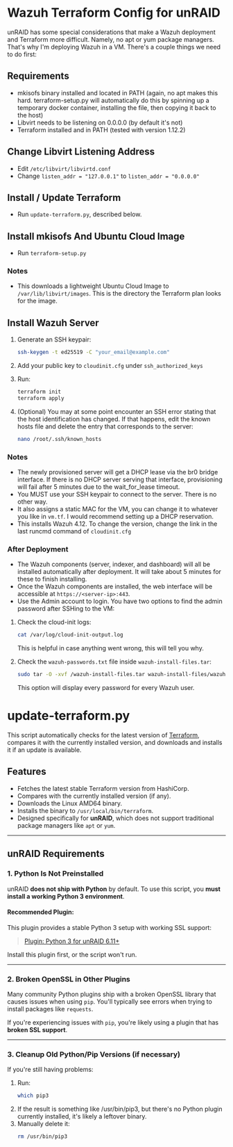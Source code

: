 # Wazuh Terraform Config for unRAID

unRAID has some special considerations that make a Wazuh deployment and Terraform more difficult. Namely, no apt or yum package managers. That's why I'm deploying Wazuh in a VM. There's a couple things we need to do first:

## Requirements

- mkisofs binary installed and located in PATH (again, no apt makes this hard. terraform-setup.py will automatically do this by spinning up a temporary docker container, installing the file, then copying it back to the host)
- Libvirt needs to be listening on 0.0.0.0 (by default it's not)
- Terraform installed and in PATH (tested with version 1.12.2)

## Change Libvirt Listening Address

- Edit `/etc/libvirt/libvirtd.conf`
- Change `listen_addr = "127.0.0.1"` to `listen_addr = "0.0.0.0"`

## Install / Update Terraform

- Run `update-terraform.py`, described below.

## Install mkisofs And Ubuntu Cloud Image

- Run `terraform-setup.py`

### Notes

- This downloads a lightweight Ubuntu Cloud Image to `/var/lib/libvirt/images`. This is the directory the Terraform plan looks for the image.

## Install Wazuh Server

1. Generate an SSH keypair:
   ```bash
   ssh-keygen -t ed25519 -C "your_email@example.com"
   ```

2. Add your public key to `cloudinit.cfg` under `ssh_authorized_keys`

3. Run: 
   ```bash
   terraform init
   terraform apply
   ```

4. (Optional) You may at some point encounter an SSH error stating that the host identification has changed. If that happens, edit the known hosts file and delete the entry that corresponds to the server:
   ```bash
   nano /root/.ssh/known_hosts
   ```
### Notes

- The newly provisioned server will get a DHCP lease via the br0 bridge interface. If there is no DHCP server serving that interface, provisioning will fail after 5 minutes due to the wait_for_lease timeout.
- You MUST use your SSH keypair to connect to the server. There is no other way.
- It also assigns a static MAC for the VM, you can change it to whatever you like in `vm.tf`. I would recommend setting up a DHCP reservation.
- This installs Wazuh 4.12. To change the version, change the link in the last runcmd command of `cloudinit.cfg`

### After Deployment

- The Wazuh components (server, indexer, and dashboard) will all be installed automatically after deployment. It will take about 5 minutes for these to finish installing.
- Once the Wazuh components are installed, the web interface will be accessible at `https://<server-ip>:443`. 
- Use the Admin account to login. You have two options to find the admin password after SSHing to the VM:

1. Check the cloud-init logs:
   ```bash
   cat /var/log/cloud-init-output.log
   ```
   This is helpful in case anything went wrong, this will tell you why.

2. Check the `wazuh-passwords.txt` file inside `wazuh-install-files.tar`:
   ```bash
   sudo tar -O -xvf /wazuh-install-files.tar wazuh-install-files/wazuh-passwords.txt
   ```
   This option will display every password for every Wazuh user.

# update-terraform.py

This script automatically checks for the latest version of [Terraform](https://www.terraform.io/), compares it with the currently installed version, and downloads and installs it if an update is available.

## Features

- Fetches the latest stable Terraform version from HashiCorp.
- Compares with the currently installed version (if any).
- Downloads the Linux AMD64 binary.
- Installs the binary to `/usr/local/bin/terraform`.
- Designed specifically for **unRAID**, which does not support traditional package managers like `apt` or `yum`.

---

## unRAID Requirements

### 1. Python Is Not Preinstalled

unRAID **does not ship with Python** by default. To use this script, you **must install a working Python 3 environment**.

#### Recommended Plugin:

This plugin provides a stable Python 3 setup with working SSL support:

> [Plugin: Python 3 for unRAID 6.11+](https://forums.unraid.net/topic/175402-plugin-python-3-for-unraid-611/)

Install this plugin first, or the script won't run.

---

### 2. Broken OpenSSL in Other Plugins

Many community Python plugins ship with a broken OpenSSL library that causes issues when using `pip`. You'll typically see errors when trying to install packages like `requests`.

If you're experiencing issues with `pip`, you're likely using a plugin that has **broken SSL support**.

---

### 3. Cleanup Old Python/Pip Versions (if necessary)

If you're still having problems:

1. Run:
   ```bash
   which pip3
   ```
2. If the result is something like /usr/bin/pip3, but there's no Python plugin currently installed, it's likely a leftover binary.
3. Manually delete it:
   ```bash
   rm /usr/bin/pip3
   ```
